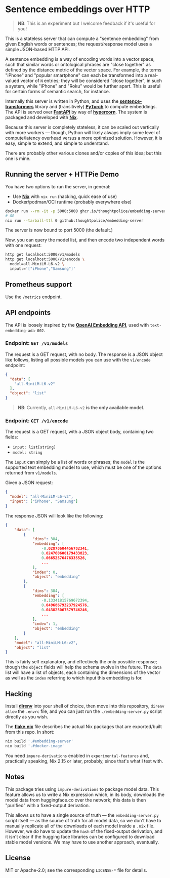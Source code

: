 # Sentence embeddings over HTTP

> **NB**: This is an experiment but I welcome feedback if it's useful for you!

This is a stateless server that can compute a "sentence embedding" from given
English words or sentences; the request/response model uses a simple JSON-based
HTTP API.

A sentence embedding is a way of encoding words into a vector space, such that
similar words or ontological phrases are "close together" as defined by the
distance metric of the vector space. For example, the terms "iPhone" and
"popular smartphone" can each be transformed into a real-valued vector of `N`
entries; they will be considered "close together", in such a system, while
"iPhone" and "Roku" would be further apart. This is useful for certain forms of
semantic search, for instance.

Internally this server is written in Python, and uses the
**[sentence-transformers]** library and (transitively) **[PyTorch]** to compute
embeddings. The API is served over **[FastAPI]** by way of **[hypercorn]**. The
system is packaged and developed with **[Nix]**.

Because this server is completely stateless, it can be scaled out vertically
with more workers &mdash; though, Python will likely always imply some level of
compute/latency overhead versus a more optimized solution. However, it is easy,
simple to extend, and simple to understand.

There are probably other various clones and/or copies of this idea; but this one
is mine.

[sentence-transformers]: https://www.sbert.net
[PyTorch]: https://pytorch.org
[FastAPI]: https://fastapi.tiangolo.com
[hypercorn]: https://hypercorn.readthedocs.io
[Nix]: https://nixos.org/nix

## Running the server + HTTPie Demo

You have two options to run the server, in general:

- Use **[Nix]** with `nix run` (hacking, quick ease of use)
- Docker/podman/OCI runtime (probably everywhere else)

```bash
docker run --rm -it -p 5000:5000 ghcr.io/thoughtpolice/embedding-server:latest
# OR
nix run --tarball-ttl 0 github:thoughtpolice/embedding-server
```

The server is now bound to port 5000 (the default.)

Now, you can query the model list, and then encode two independent words with
one request:

```bash
http get localhost:5000/v1/models
http get localhost:5000/v1/encode \
  model=all-MiniLM-L6-v2 \
  input:='["iPhone","Samsung"]'
```

## Prometheus support

Use the `/metrics` endpoint.

## API endpoints

The API is loosely inspired by the **[OpenAI Embedding API][openai-api]**, used
with `text-embedding-ada-002`.

[openai-api]: https://platform.openai.com/docs/guides/embeddings/what-are-embeddings

### Endpoint: `GET /v1/models`

The request is a GET request, with no body. The response is a JSON object like
follows, listing all possible models you can use with the `v1/encode` endpoint:

```json
{
  "data": [
    "all-MiniLM-L6-v2"
  ],
  "object": "list"
}
```

> **NB**: Currently, `all-MiniLM-L6-v2` **is the only available model**.

### Endpoint: `GET /v1/encode`

The request is a GET request, with a JSON object body, containing two fields:

- `input: list[string]`
- `model: string`

The `input` can simply be a list of words or phrases; the `model` is the
supported text embedding model to use, which must be one of the options returned
from `v1/models`.

Given a JSON request:

```json
{
  "model": "all-MiniLM-L6-v2",
  "input": ["iPhone", "Samsung"]
}
```

The response JSON will look like the following:

```json
{
    "data": [
        {
            "dims": 384,
            "embedding": [
                -0.02878604456782341,
                0.024760600179433823,
                0.06652576476335526,
                ...
            ],
            "index": 0,
            "object": "embedding"
        },
        {
            "dims": 384,
            "embedding": [
                -0.13341815769672394,
                0.049686793237924576,
                0.043825067579746246,
                ...
            ],
            "index": 1,
            "object": "embedding"
        }
    ],
    "model": "all-MiniLM-L6-v2",
    "object": "list"
}
```

This is fairly self explanatory, and effectively the only possible response;
though the `object` fields will help the schema evolve in the future. The `data`
list will have a list of objects, each containing the dimensions of the vector
as well as the `index` referring to which input this embedding is for.

## Hacking

Install **[direnv]** into your shell of choice, then move into this repository,
`direnv allow` the `.envrc` file, and you can just run the
`./embedding-server.py` script directly as you wish.

The **[flake.nix](./flake.nix)** file describes the actual Nix packages that are
exported/built from this repo. In short:

```bash
nix build '.#embedding-server'
nix build '.#docker-image'
```

[direnv]: https://direnv.net

You need `impure-derivations` enabled in `experimental-features` and,
practically speaking, Nix 2.15 or later, probably, since that's what I test
with.

## Notes

This package tries using `impure-derivations` to package model data. This
feature allows us to write a Nix expression which, in its body, downloads the
model data from huggingface.co over the network; this data is then "purified"
with a fixed-output derivation.

This allows us to have a single source of truth &mdash; the
`embedding-server.py` script itself &mdash; as the source of truth for all model
data, so we don't have to manually replicate all of the downloads of each model
inside a `.nix` file. However, we _do_ have to update the `hash` of the
fixed-output derivation, and it isn't clear if the hugging face libraries can be
configured to download stable model versions. We may have to use another
approach, eventually.

## License

MIT or Apache-2.0; see the corresponding `LICENSE-*` file for details.
